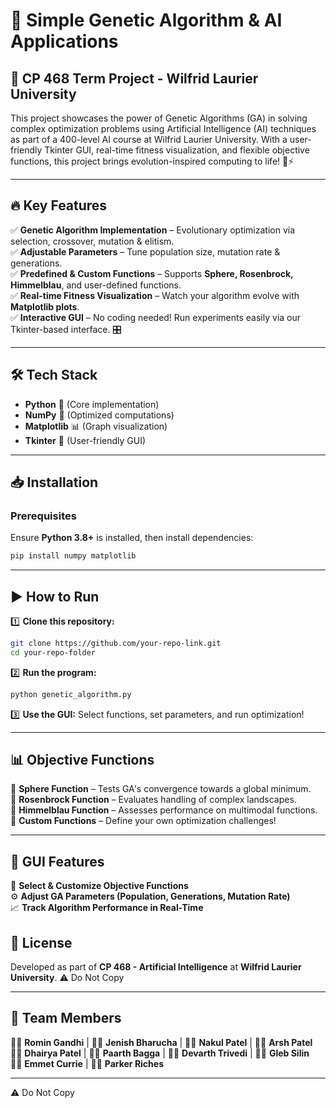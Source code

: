 # 🧬 Simple Genetic Algorithm & AI Applications

## 🚀 CP 468 Term Project - Wilfrid Laurier University  

This project showcases the power of Genetic Algorithms (GA) in solving complex optimization problems using Artificial Intelligence (AI) techniques as part of a 400-level AI course at Wilfrid Laurier University. With a user-friendly Tkinter GUI, real-time fitness visualization, and flexible objective functions, this project brings evolution-inspired computing to life! 🌱⚡

---

## 🔥 Key Features
✅ **Genetic Algorithm Implementation** – Evolutionary optimization via selection, crossover, mutation & elitism.  
✅ **Adjustable Parameters** – Tune population size, mutation rate & generations.  
✅ **Predefined & Custom Functions** – Supports **Sphere, Rosenbrock, Himmelblau**, and user-defined functions.  
✅ **Real-time Fitness Visualization** – Watch your algorithm evolve with **Matplotlib plots**.  
✅ **Interactive GUI** – No coding needed! Run experiments easily via our Tkinter-based interface. 🎛️  

---

## 🛠 Tech Stack
- **Python** 🐍 (Core implementation)
- **NumPy** 🔢 (Optimized computations)
- **Matplotlib** 📊 (Graph visualization)
- **Tkinter** 🎨 (User-friendly GUI)

---

## 📥 Installation
### Prerequisites
Ensure **Python 3.8+** is installed, then install dependencies:
```bash
pip install numpy matplotlib
```

---

## ▶️ How to Run
1️⃣ **Clone this repository:**
```bash
git clone https://github.com/your-repo-link.git
cd your-repo-folder
```
2️⃣ **Run the program:**
```bash
python genetic_algorithm.py
```
3️⃣ **Use the GUI:** Select functions, set parameters, and run optimization!

---

## 📊 Objective Functions
🔹 **Sphere Function** – Tests GA's convergence towards a global minimum.  
🔹 **Rosenbrock Function** – Evaluates handling of complex landscapes.  
🔹 **Himmelblau Function** – Assesses performance on multimodal functions.  
🔹 **Custom Functions** – Define your own optimization challenges!  

---

## 🎨 GUI Features
🎯 **Select & Customize Objective Functions**  
⚙️ **Adjust GA Parameters (Population, Generations, Mutation Rate)**  
📈 **Track Algorithm Performance in Real-Time**  



## 📜 License
Developed as part of **CP 468 - Artificial Intelligence** at **Wilfrid Laurier University**.
⚠️ Do Not Copy



---

## 👥 Team Members
👨‍💻 **Romin Gandhi** | 👨‍💻 **Jenish Bharucha** | 👨‍💻 **Nakul Patel** | 👨‍💻 **Arsh Patel**  
👨‍💻 **Dhairya Patel** | 👨‍💻 **Paarth Bagga** | 👨‍💻 **Devarth Trivedi** | 👨‍💻 **Gleb Silin**  
👨‍💻 **Emmet Currie** | 👨‍💻 **Parker Riches**  

---

⚠️ Do Not Copy



